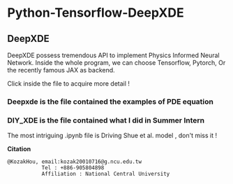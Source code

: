 # Python-Tensorflow-DeepXDE

## DeepXDE

DeepXDE possess tremendous API to implement Physics Informed Neural Network.
Inside the whole program, we can choose Tensorflow, Pytorch, Or the recently famous JAX as backend.


Click inside the file to acquire more detail !

### Deepxde is the file contained the examples of PDE equation

### DIY_XDE is the file contained what I did in Summer Intern 
The most intriguing .ipynb file is Driving Shue et al. model , don't miss it !

**Citation**
```
@KozakHou, email:kozak20010716@g.ncu.edu.tw
           Tel : +886-905804898
           Affiliation : National Central University
```
